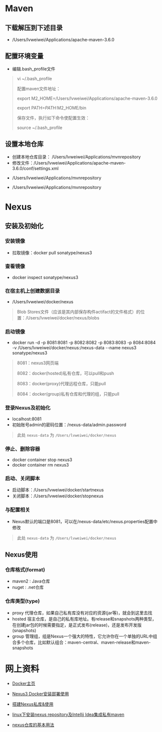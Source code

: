 # Maven
## 下载解压到下述目录
- /Users/lvweiwei/Applications/apache-maven-3.6.0

## 配置环境变量
+ 编辑.bash_profile文件

> vi ~/.bash_profile
> 
> 配置maven文件地址：
> 
> export M2_HOME=/Users/lvweiwei/Applications/apache-maven-3.6.0
> 
> export PATH=$PATH:$M2_HOME/bin
> 
> 保存文件，执行如下命令使配置生效：
> 
> source ~/.bash_profile

## 设置本地仓库
+ 创建本地仓库目录： /Users/lvweiwei/Applications/mvnrepository
+ 修改文件：/Users/lvweiwei/Applications/apache-maven-3.6.0/conf/settings.xml

-  <localRepository>/Users/lvweiwei/Applications/mvnrepository</localRepository>

- /Users/lvweiwei/Applications/mvnrepository

# Nexus
## 安装及初始化
### 安装镜像
+ 拉取镜像：docker pull sonatype/nexus3

### 查看镜像
+ docker inspect sonatype/nexus3

### 在宿主机上创建数据目录
+ /Users/lvweiwei/docker/nexus

> Blob Stores文件（应该是其内部保存构件actifact的文件格式）的位置：/Users/lvweiwei/docker/nexus/blobs

### 启动镜像
+ docker run -d -p 8081:8081 -p 8082:8082 -p 8083:8083 -p 8084:8084 -v /Users/lvweiwei/docker/nexus:/nexus-data --name nexus3 sonatype/nexus3 

> 8081：nexus3网页端
> 
> 8082：docker(hosted)私有仓库，可以pull和push
> 
> 8083：docker(proxy)代理远程仓库，只能pull
>
> 8084：docker(group)私有仓库和代理的组，只能pull

### 登录Nexus及初始化
+ localhost:8081
+ 初始账号admin的密码位置：/nexus-data/admin.password

> 此处 `nexus-data` 为 `/Users/lvweiwei/docker/nexus`

### 停止、删除容器
+ docker container stop nexus3
+ docker container rm nexus3

### 启动、关闭脚本
+ 启动脚本：/Users/lvweiwei/docker/startnexus
+ 关闭脚本：/Users/lvweiwei/docker/stopnexus

### 与配置相关
+ Nexus默认的端口是8081，可以在/nexus-data/etc/nexus.properties配置中修改

> 此处 `nexus-data` 为 `/Users/lvweiwei/docker/nexus`

## Nexus使用
### 仓库格式(format)
+ maven2 : Java仓库
+ nuget : .net仓库

### 仓库类型(type)
+ proxy 代理仓库，如果自己私有库没有对应的资源(jar等)，就会到这里去找
+ hosted 宿主仓库，是自己的私有库地址。有release和snapshots两种类型，在创建jar包的时候需要指定，是正式发布(release)，还是发布开发版(snapshots)
+ group 管理组，组是Nexus一个强大的特性，它允许你在一个单独的URL中组合多个仓库，比如默认组合：maven-central、maven-release和maven-snapshots

# 网上资料
+ [Docker主页](https://hub.docker.com/r/sonatype/nexus3/)

+ [Nexus3 Docker安装部署使用](https://www.jianshu.com/p/ba054bc4f76a)

+ [搭建Nexus私库&使用](https://blog.csdn.net/luozhonghua2014/article/details/81583510)

+ [linux下安装nexus repository及Intellij Idea集成私有maven](https://www.cnblogs.com/iamsach/p/9199602.html)

+ [nexus仓库的基本用法](https://www.cnblogs.com/NYfor2018/p/9079629.html)